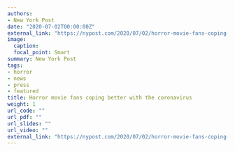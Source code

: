 ```yaml
---
authors:
- New York Post
date: "2020-07-02T00:00:00Z"
external_link: "https://nypost.com/2020/07/02/horror-movie-fans-coping-better-with-the-coronavirus-study-finds/"
image:
  caption:
  focal_point: Smart
summary: New York Post
tags:
- horror
- news
- press
- featured
title: Horror movie fans coping better with the coronavirus
weight: 1
url_code: ""
url_pdf: ""
url_slides: ""
url_video: ""
external_link: "https://nypost.com/2020/07/02/horror-movie-fans-coping-better-with-the-coronavirus-study-finds/"
---
```

